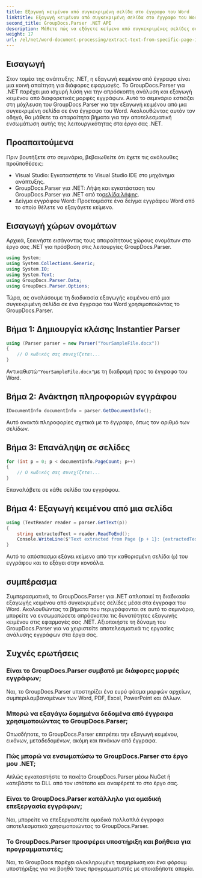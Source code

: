 ```yaml
---
title: Εξαγωγή κειμένου από συγκεκριμένη σελίδα στο έγγραφο του Word
linktitle: Εξαγωγή κειμένου από συγκεκριμένη σελίδα στο έγγραφο του Word
second_title: GroupDocs.Parser .NET API
description: Μάθετε πώς να εξάγετε κείμενο από συγκεκριμένες σελίδες σε έγγραφα του Word χρησιμοποιώντας το GroupDocs.Parser για .NET. Ενσωματώστε τις δυνατότητες εξαγωγής κειμένου στο .NET σας.
weight: 17
url: /el/net/word-document-processing/extract-text-from-specific-page-in-word-document/
---
```

## Εισαγωγή
Στον τομέα της ανάπτυξης .NET, η εξαγωγή κειμένου από έγγραφα είναι μια κοινή απαίτηση για διάφορες εφαρμογές. Το GroupDocs.Parser για .NET παρέχει μια ισχυρή λύση για την απρόσκοπτη ανάλυση και εξαγωγή κειμένου από διαφορετικές μορφές εγγράφων. Αυτό το σεμινάριο εστιάζει στη μόχλευση του GroupDocs.Parser για την εξαγωγή κειμένου από μια συγκεκριμένη σελίδα σε ένα έγγραφο του Word. Ακολουθώντας αυτόν τον οδηγό, θα μάθετε τα απαραίτητα βήματα για την αποτελεσματική ενσωμάτωση αυτής της λειτουργικότητας στα έργα σας .NET.
## Προαπαιτούμενα
Πριν βουτήξετε στο σεμινάριο, βεβαιωθείτε ότι έχετε τις ακόλουθες προϋποθέσεις:
- Visual Studio: Εγκαταστήστε το Visual Studio IDE στο μηχάνημα ανάπτυξης.
-  GroupDocs.Parser για .NET: Λήψη και εγκατάσταση του GroupDocs.Parser για .NET από το[σελίδα λήψης](https://releases.groupdocs.com/parser/net/).
- Δείγμα εγγράφου Word: Προετοιμάστε ένα δείγμα εγγράφου Word από το οποίο θέλετε να εξαγάγετε κείμενο.

## Εισαγωγή χώρων ονομάτων
Αρχικά, ξεκινήστε εισάγοντας τους απαραίτητους χώρους ονομάτων στο έργο σας .NET για πρόσβαση στις λειτουργίες GroupDocs.Parser.
```csharp
using System;
using System.Collections.Generic;
using System.IO;
using System.Text;
using GroupDocs.Parser.Data;
using GroupDocs.Parser.Options;
```

Τώρα, ας αναλύσουμε τη διαδικασία εξαγωγής κειμένου από μια συγκεκριμένη σελίδα σε ένα έγγραφο του Word χρησιμοποιώντας το GroupDocs.Parser.
## Βήμα 1: Δημιουργία κλάσης Instantier Parser
```csharp
using (Parser parser = new Parser("YourSampleFile.docx"))
{
    // Ο κωδικός σας συνεχίζεται...
}
```
 Αντικαθιστώ`"YourSampleFile.docx"`με τη διαδρομή προς το έγγραφο του Word.
## Βήμα 2: Ανάκτηση πληροφοριών εγγράφου
```csharp
IDocumentInfo documentInfo = parser.GetDocumentInfo();
```
Αυτό ανακτά πληροφορίες σχετικά με το έγγραφο, όπως τον αριθμό των σελίδων.
## Βήμα 3: Επανάληψη σε σελίδες
```csharp
for (int p = 0; p < documentInfo.PageCount; p++)
{
    // Ο κωδικός σας συνεχίζεται...
}
```
Επαναλάβετε σε κάθε σελίδα του εγγράφου.
## Βήμα 4: Εξαγωγή κειμένου από μια σελίδα
```csharp
using (TextReader reader = parser.GetText(p))
{
    string extractedText = reader.ReadToEnd();
    Console.WriteLine($"Text extracted from Page {p + 1}: {extractedText}");
}
```
Αυτό το απόσπασμα εξάγει κείμενο από την καθορισμένη σελίδα (`p`) του εγγράφου και το εξάγει στην κονσόλα.

## συμπέρασμα
Συμπερασματικά, το GroupDocs.Parser για .NET απλοποιεί τη διαδικασία εξαγωγής κειμένου από συγκεκριμένες σελίδες μέσα στα έγγραφα του Word. Ακολουθώντας τα βήματα που περιγράφονται σε αυτό το σεμινάριο, μπορείτε να ενσωματώσετε απρόσκοπτα τις δυνατότητες εξαγωγής κειμένου στις εφαρμογές σας .NET. Αξιοποιήστε τη δύναμη του GroupDocs.Parser για να χειριστείτε αποτελεσματικά τις εργασίες ανάλυσης εγγράφων στα έργα σας.

## Συχνές ερωτήσεις
### Είναι το GroupDocs.Parser συμβατό με διάφορες μορφές εγγράφων;
Ναι, το GroupDocs.Parser υποστηρίζει ένα ευρύ φάσμα μορφών αρχείων, συμπεριλαμβανομένων των Word, PDF, Excel, PowerPoint και άλλων.
### Μπορώ να εξαγάγω δομημένα δεδομένα από έγγραφα χρησιμοποιώντας το GroupDocs.Parser;
Οπωσδήποτε, το GroupDocs.Parser επιτρέπει την εξαγωγή κειμένου, εικόνων, μεταδεδομένων, ακόμη και πινάκων από έγγραφα.
### Πώς μπορώ να ενσωματώσω το GroupDocs.Parser στο έργο μου .NET;
Απλώς εγκαταστήστε το πακέτο GroupDocs.Parser μέσω NuGet ή κατεβάστε το DLL από τον ιστότοπο και αναφέρετέ το στο έργο σας.
### Είναι το GroupDocs.Parser κατάλληλο για ομαδική επεξεργασία εγγράφων;
Ναι, μπορείτε να επεξεργαστείτε ομαδικά πολλαπλά έγγραφα αποτελεσματικά χρησιμοποιώντας το GroupDocs.Parser.
### Το GroupDocs.Parser προσφέρει υποστήριξη και βοήθεια για προγραμματιστές;
Ναι, το GroupDocs παρέχει ολοκληρωμένη τεκμηρίωση και ένα φόρουμ υποστήριξης για να βοηθά τους προγραμματιστές με οποιαδήποτε απορία.